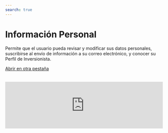 ```yaml
---
search: true
---
```


# Información Personal

Permite que el usuario pueda revisar y modificar sus datos personales, suscribirse al envío de información a su correo electrónico, y conocer su Perfil de Inversionista.

[Abrir en otra pestaña](https://widgets-es.modyo.com/inversiones/personal-info)
<iframe id="widgetFrame" src="https://widgets-es.modyo.com/inversiones/personal-info" width="100%"  frameBorder="0"  style="overflow:auto;margin-top:20px;"/>

| Funcionalidad                   | Descripción                                                                                                                                                                                                                                                                                                                                         |
|---------------------------------|-----------------------------------------------------------------------------------------------------------------------------------------------------------------------------------------------------------------------------------------------------------------------------------------------------------------------------------------------------|
| Datos Personales                | Permite verificar y/o cambiar la información del usuario. Entrega información sobre su ejecutiva/o de cuenta y cómo contactarla/o.                                                                                                                                                                                                                  |
| Perfil del Inversionista        | Permite ver el Perfil de Inversionista actual y la fecha en la que se realizó la encuesta. Permite recomendar qué tipo de inversión se debiera considerar en base al actual perfil de inversionista. Incluye información asociada a la encuesta, como lo que se mide, por qué es importante, cuál debería ser la periodicidad para realizarla, etc. |
| Cambio de Clave                 | Permite realizar el cambio de clave y muestra las características necesarias para la nueva contraseña (largo máximo y mínimo, caracteres, mayúsculas y minúsculas, números, etc.).                                                                                                                                                                  |
| Suscripción de envíos por email | Permite suscribirse al envío de información sobre cartolas, informes, certificados tributarios, y otros documentos.                                                                                                                                                                                                                                  |


<script>

  export default {
    mounted() {

      function setIframeHeightCO(id, ht) {
          var ifrm = document.getElementById(id);
          if(ifrm) {
            ifrm.style.height = ht + 4 + "px";
          }
      }
      // iframed document sends its height using postMessage
      function handleDocHeightMsg(e) {
          // check origin
          if ( e.origin === 'https://widgets-es.modyo.com' ) {
              // parse data
              var data = JSON.parse( e.data );

              console.log('data:', data)
              // check data object
              if ( data['docHeight'] ) {
                  setIframeHeightCO( 'widgetFrame', data['docHeight'] );
              } else {
                  setIframeHeightCO( 'widgetFrame', 700 );
              }
          }
      }

      // assign message handler
      if ( window.addEventListener ) {
          window.addEventListener('message', handleDocHeightMsg, false);
      }
    }
  }

</script>
